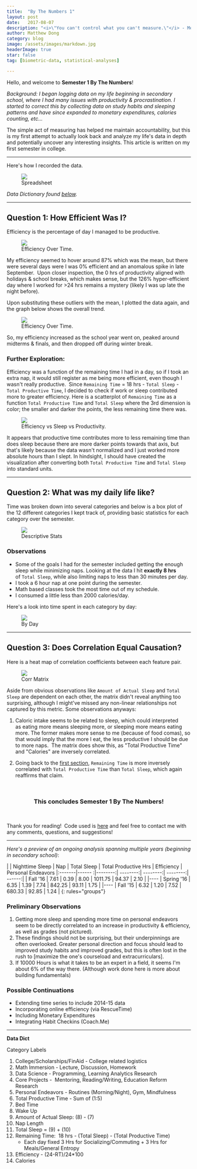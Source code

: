 ```yaml
---
title:  "By The Numbers 1"
layout: post
date:   2017-08-07
description: "<i>\"You can't control what you can't measure.\"</i> - Me (but not really)"  
author: Matthew Dong
category: blog
image: /assets/images/markdown.jpg
headerImage: true
star: false
tag: [biometric-data, statistical-analyses]

---
```


Hello, and welcome to __Semester 1 By The Numbers__!

_Background: I began logging data on my life beginning in secondary school, where I had many issues with productivity & procrastination.  I started to correct this by collecting data on study habits and sleeping patterns and have since expanded to monetary expenditures, calories counting, etc..._ 

The simple act of measuring has helped me maintain accountability, but this is my first attempt to actually look back and analyze my life's data in depth and potentially uncover any interesting insights.  This article is written on my first semester in college. 

--- 

Here's how I recorded the data.  

<figure>
	<img src="/assets/images/1_btn_images/f16_data.png">
	<figcaption class="caption"> Spreadsheet </figcaption>
</figure>

*Data Dictionary found <a href="#data-dic"> below</a>.*

---

## Question 1: How Efficient Was I? 

Efficiency is the percentage of day I managed to be productive.  

<figure>
	<img src="/assets/images/1_btn_images/efficiency_outliers.jpeg">
	<figcaption class="caption"> Efficiency Over Time. </figcaption> 
</figure>

My efficiency seemed to hover around 87% which was the mean, but there were several days were I was 0% efficient and an anomalous spike in late September.  Upon closer inspection, the 0 hrs of productivity aligned with holidays & school breaks, which makes sense, but the 126% hyper-efficient day where I worked for >24 hrs remains a mystery (likely I was up late the night before).  

Upon substituting these outliers with the mean, I plotted the data again, and the graph below shows the overall trend.

<figure>
	<img src="/assets/images/1_btn_images/overall_efficiency.jpeg">
	<figcaption class="caption"> Efficiency Over Time. </figcaption> 
</figure>

So, my efficiency increased as the school year went on, peaked around midterms & finals, and then dropped off during winter break.


### <a name="efficiency"> Further Exploration: </a>

Efficiency was a function of the remaining time I had in a day, so if I took an extra nap, it would still register as me being more efficient, even though I wasn't really productive.  Since `Remaining Time` = 18 hrs - `Total Sleep` - `Total Productive Time`, I decided to check if work or sleep contributed more to greater efficiency.  Here is a scatterplot of `Remaining Time` as a function `Total Productive Time` and `Total Sleep` where the 3rd dimension is color; the smaller and darker the points, the less remaining time there was.  

<figure>
	<img src="/assets/images/1_btn_images/scatterplot.png">
	<figcaption class="caption"> Efficiency vs Sleep vs Productivity. </figcaption>
</figure>

It appears that productive time contributes more to less remaining time than does sleep because there are more darker points towards that axis, but that's likely because the data wasn't normalized and I just worked more absolute hours than I slept.  In hindsight, I should have created the visualization after converting both `Total Productive Time` and `Total Sleep` into standard units.  

--- 

## Question 2: What was my daily life like? 

Time was broken down into several categories and below is a box plot of the 12 different categories I kept track of, providing basic statistics for each category over the semester.

<figure>
	<img src="/assets/images/1_btn_images/faceted_boxplot.png">
	<figcaption class="caption"> Descriptive Stats </figcaption>
</figure>

### Observations

* Some of the goals I had for the semester included getting the enough sleep while minimizing naps. Looking at the data I hit **exactly 8 hrs** of `Total Sleep`, while also limiting naps to less than 30 minutes per day.
* I took a 6 hour nap at one point during the semester.
* Math based classes took the most time out of my schedule.
* I consumed a little less than 2000 calories/day.

Here's a look into time spent in each category by day: 

<figure>
	<img src="/assets/images/1_btn_images/linegraph.png">
	<figcaption class="caption"> By Day </figcaption>
</figure>

--- 

## Question 3: Does Correlation Equal Causation? 

Here is a heat map of correlation coefficients between each feature pair.

<figure>
	<img src="/assets/images/1_btn_images/corr_matrix.jpeg">
	<figcaption class="caption"> Corr Matrix </figcaption>
</figure>


Aside from obvious observations like `Amount of Actual Sleep` and `Total Sleep` are dependent on each other, the matrix didn't reveal anything too surprising, although I might've missed any non-linear relationships not captured by this metric.  Some observations anyways: 

1. Caloric intake seems to be related to sleep, which could interpreted as eating more means sleeping more, or sleeping more means eating more.  The former makes more sense to me (because of food comas), so that would imply that the more I eat, the less productive I should be due to more naps.  The matrix does show this, as "Total Productive Time" and "Calories" are inversely correlated.

1. Going back to the <a href='#efficiency'> first section</a>, `Remaining Time` is more inversely correlated with `Total Productive Time` than `Total Sleep`, which again reaffirms that claim.  


<br>
<center> <h3> This concludes Semester 1 By The Numbers! </h3> </center>

Thank you for reading!  Code used is [here][f16.md] and feel free to contact me with any comments, questions, and suggestions!

--- 

_Here's a preview of an ongoing analysis spanning multiple years (beginning in secondary school)_:

| 		  | Nighttime Sleep | Nap 	| Total Sleep | Total Productive Hrs  | Efficiency | Personal Endeavors
|:-------|------ :|--------:| --------:| --------:| --------:|  ------:|
| Fall '16   | 7.61  | 0.39   | 8.00  | 1011.75  | 94.37  |  2.10 |
|----
| Spring '16 | 6.35  | 1.39   | 7.74  | 842.25 | 93.11 | 1.75  |
|----
| Fall '15  | 6.32   | 1.20   | 7.52  | 680.33 | 92.85  | 1.24 |
{: rules="groups"}
 

### Preliminary Observations

1. Getting more sleep and spending more time on personal endeavors seem to be directly correlated to an increase in productivity & efficiency, as well as grades (not pictured).
1. These findings should not be surprising, but their underpinnings are often overlooked. Greater personal direction and focus should lead to improved study habits and improved grades, but this is often lost in the rush to [maximize the one's courseload and extracurriculars].
1. If 10000 Hours is what it takes to be an expert in a field, it seems I'm about 6% of the way there.  (Although work done here is more about building fundamentals) 

### Possible Continuations

* Extending time series to include 2014-15 data
* Incorporating online efficiency (via RescueTime)
* Including Monetary Expenditures
* Integrating Habit Checkins (Coach.Me)

--- 

**<a name="data-dic"> Data Dict </a>**

Category Labels

1. College/Scholarships/FinAid - College related logistics
1. Math Immersion - Lecture, Discussion, Homework
1. Data Science - Programming, Learning Analytics Research
1. Core Projects -  Mentoring, Reading/Writing, Education Reform Research
1. Personal Endeavors - Routines (Morning/Night), Gym, Mindfulness
1. Total Productive Time - Sum of (1:5)
1. Bed Time
1. Wake Up
1. Amount of Actual Sleep: (8) - (7)
1. Nap Length
1. Total Sleep = (9) + (10)
1. Remaining Time:  18 hrs - (Total Sleep) - (Total Productive Time)
	- Each day fixed 3 Hrs for Socializing/Commuting + 3 Hrs for Meals/General Entropy
1. Efficiency - (24-RT)/24*100
1. Calories

[f16.md]: https://github.com/mdong127/F16_Analysis
<!-- [maximize the one's courseload and extracurriculars]: https://github.com/mdong127/F16_Analysis -->


